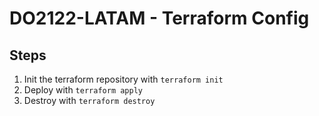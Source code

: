 # DO2122-LATAM - Terraform Config

## Steps

1. Init the terraform repository with `terraform init`
2. Deploy with `terraform apply`
3. Destroy with `terraform destroy`
